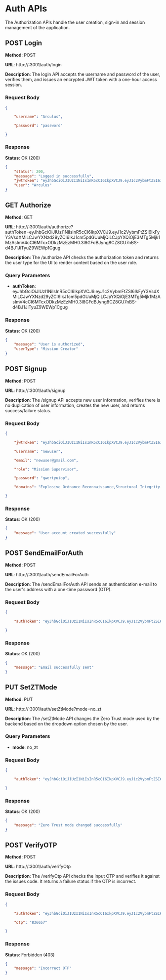 # Auth APIs

The Authorization APIs handle the user creation, sign-in and session management of the application.

## POST Login

**Method**: POST

**URL**: http://<serverIP>:3001/auth/login

**Description**: The login API accepts the username and password of the user, verifies them, and issues an encrypted JWT token with a one-hour access session.

### Request Body
```json
{

    "username": "Arculus",

    "password": "password"

}
```

### Response
**Status**: OK (200)

```json
{
    "status": 200,
    "message": "Logged in successfully",
    "jwtToken": "eyJhbGciOiJIUzI1NiIsInR5cCI6IkpXVCJ9.eyJ1c2VybmFtZSI6IkFyY3VsdXMiLCJwYXNzd29yZCI6IkJ1cm5pdGUuMjQiLCJpYXQiOjE3MTg5Mjk3ODEsImV4cCI6MTcxODkzMzM4MX0.Tk3StLwQ4tOfzmmX6PNb_BcAd45kUt-hZZ7Ht0bWye8",
    "user": "Arculus"
}
```

## GET Authorize

**Method**: GET

**URL**: http://<serverIP>:3001/auth/authorize?authToken=eyJhbGciOiJIUzI1NiIsInR5cCI6IkpXVCJ9.eyJ1c2VybmFtZSI6IkFyY3VsdXMiLCJwYXNzd29yZCI6IkJ1cm5pdGUuMjQiLCJpYXQiOjE3MTg5Mjk1MzAsImV4cCI6MTcxODkzMzEzMH0.3l8GFdBJyng8CZ8GU7nBS-d4BJ1JiTyuZ9WEWp1Cgug

**Description**: The /authorize API checks the authorization token and returns the user type for the UI to render content based on the user role.

### Query Parameters
- **authToken**: eyJhbGciOiJIUzI1NiIsInR5cCI6IkpXVCJ9.eyJ1c2VybmFtZSI6IkFyY3VsdXMiLCJwYXNzd29yZCI6IkJ1cm5pdGUuMjQiLCJpYXQiOjE3MTg5Mjk1MzAsImV4cCI6MTcxODkzMzEzMH0.3l8GFdBJyng8CZ8GU7nBS-d4BJ1JiTyuZ9WEWp1Cgug

### Response
**Status**: OK (200)

```json
{
    "message": "User is authorized",
    "userType": "Mission Creator"
}
```

## POST Signup

**Method**: POST

**URL**: http://<serverIP>:3001/auth/signup

**Description**: The /signup API accepts new user information, verifies there is no duplication of user information, creates the new user, and returns success/failure status.

### Request Body
```json
{

    "jwtToken": "eyJhbGciOiJIUzI1NiIsInR5cCI6IkpXVCJ9.eyJ1c2VybmFtZSI6IkFyY3VsdXMiLCJwYXNzd29yZCI6IkJ1cm5pdGUuMjQiLCJpYXQiOjE3MTg5Mjk1MzAsImV4cCI6MTcxODkzMzEzMH0.3l8GFdBJyng8CZ8GU7nBS-d4BJ1JiTyuZ9WEWp1Cgug",

    "username": "newuser",

    "email": "newuser@gmail.com",

    "role": "Mission Supervisor",

    "password": "qwertyuiop",

    "domains": "Explosive Ordnance Reconnaissance,Structural Integrity Assessment"

}
```

### Response
**Status**: OK (200)

```json
{
    "message": "User account created successfully"
}
```

## POST SendEmailForAuth

**Method**: POST

**URL**: http://<serverIP>:3001/auth/sendEmailForAuth

**Description**: The /sendEmailForAuth API sends an authentication e-mail to the user's address with a one-time password (OTP).

### Request Body
```json
{

    "authToken": "eyJhbGciOiJIUzI1NiIsInR5cCI6IkpXVCJ9.eyJ1c2VybmFtZSI6IkFyY3VsdXMiLCJwYXNzd29yZCI6IkJ1cm5pdGUuMjQiLCJpYXQiOjE3MTg5Mjk1MzAsImV4cCI6MTcxODkzMzEzMH0.3l8GFdBJyng8CZ8GU7nBS-d4BJ1JiTyuZ9WEWp1Cgug"

}
```

### Response
**Status**: OK (200)

```json
{
    "message": "Email successfully sent"
}
```

## PUT SetZTMode

**Method**: PUT

**URL**: http://<serverIP>:3001/auth/setZtMode?mode=no_zt

**Description**: The /setZtMode API changes the Zero Trust mode used by the backend based on the dropdown option chosen by the user.

### Query Parameters
- **mode**: no_zt

### Request Body
```json
{

    "authToken": "eyJhbGciOiJIUzI1NiIsInR5cCI6IkpXVCJ9.eyJ1c2VybmFtZSI6IkFyY3VsdXMiLCJwYXNzd29yZCI6IkJ1cm5pdGUuMjQiLCJpYXQiOjE3MTg5MzMxNzYsImV4cCI6MTcxODkzNjc3Nn0.MMGXVLY9-F7zACJc_70L5IQeAjKzcxb2my2_4X_AxEM"

}
```

### Response
**Status**: OK (200)

```json
{
    "message": "Zero Trust mode changed successfully"
}
```

## POST VerifyOTP

**Method**: POST

**URL**: http://<serverIP>:3001/auth/verifyOtp

**Description**: The /verifyOtp API checks the input OTP and verifies it against the issues code. It returns a failure status if the OTP is incorrect.

### Request Body
```json
{

    "authToken": "eyJhbGciOiJIUzI1NiIsInR5cCI6IkpXVCJ9.eyJ1c2VybmFtZSI6IkFyY3VsdXMiLCJwYXNzd29yZCI6IkJ1cm5pdGUuMjQiLCJpYXQiOjE3MTg5Mjk1MzAsImV4cCI6MTcxODkzMzEzMH0.3l8GFdBJyng8CZ8GU7nBS-d4BJ1JiTyuZ9WEWp1Cgug",

    "otp": "836657"

}
```

### Response
**Status**: Forbidden (403)

```json
{
    "message": "Incorrect OTP"
}
```

